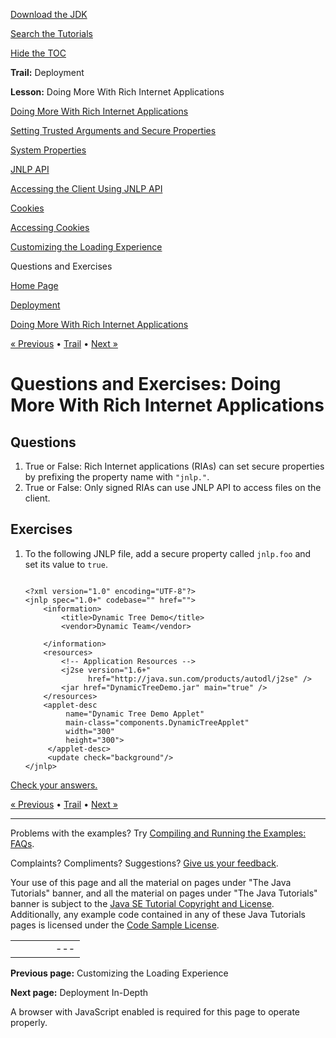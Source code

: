 [Download
the JDK](http://java.sun.com/javase/6/download.jsp)
  
[Search the
Tutorials](../../../search.html)
  
[Hide the TOC](javascript:toggleLeft())

**Trail:** Deployment
  
**Lesson:** Doing More With Rich Internet Applications

[Doing More With Rich Internet Applications](../index.html)

[Setting Trusted Arguments and Secure Properties](../settingArgsProperties.html)

[System Properties](../properties.html)

[JNLP API](../jnlpAPI.html)

[Accessing the Client Using JNLP API](../usingJNLPAPI.html)

[Cookies](../cookies.html)

[Accessing Cookies](../accessingCookies.html)

[Customizing the Loading Experience](../customizeRIALoadingExperience.html)

Questions and Exercises

[Home Page](../../../index.html)
>
[Deployment](../../index.html)
>
[Doing More With Rich Internet Applications](../index.html)

[« Previous](../customizeRIALoadingExperience.html) • [Trail](../../TOC.html) • [Next »](../../deploymentInDepth/index.html)

# Questions and Exercises: Doing More With Rich Internet Applications

## Questions

1. True or False:
   Rich Internet applications (RIAs) can set secure properties by prefixing
   the property name with `"jnlp."`.
2. True or False:
   Only signed RIAs can use JNLP API to access files on the client.

## Exercises

1. To the following JNLP file, add a secure property called
   `jnlp.foo` and set its value to `true`.

   ```

   <?xml version="1.0" encoding="UTF-8"?>
   <jnlp spec="1.0+" codebase="" href="">
       <information>
           <title>Dynamic Tree Demo</title>
           <vendor>Dynamic Team</vendor>

       </information>
       <resources>
           <!-- Application Resources -->
           <j2se version="1.6+"
                 href="http://java.sun.com/products/autodl/j2se" />
           <jar href="DynamicTreeDemo.jar" main="true" />
       </resources>
       <applet-desc 
            name="Dynamic Tree Demo Applet"
            main-class="components.DynamicTreeApplet"
            width="300"
            height="300">
        </applet-desc>
        <update check="background"/>
   </jnlp>				

   ```

[Check your answers.](answers.html)

[« Previous](../customizeRIALoadingExperience.html)
•
[Trail](../../TOC.html)
•
[Next »](../../deploymentInDepth/index.html)

---

Problems with the examples? Try [Compiling and Running
the Examples: FAQs](../../../information/run-examples.html).
  
Complaints? Compliments? Suggestions? [Give
us your feedback](http://download.oracle.com/javase/feedback.html).

Your use of this page and all the material on pages under "The Java Tutorials" banner,
and all the material on pages under "The Java Tutorials" banner is subject to the [Java SE Tutorial Copyright
and License](../../../information/license.html).
Additionally, any example code contained in any of these Java
Tutorials pages is licensed under the
[Code
Sample License](http://developers.sun.com/license/berkeley_license.html).

|  |  |  |  |  |
| --- | --- | --- | --- | --- |
| |  |  | | --- | --- | | duke image | Oracle logo | | [About Oracle](http://www.oracle.com/us/corporate/index.html) | [Oracle Technology Network](http://www.oracle.com/technology/index.html) | [Terms of Service](https://www.samplecode.oracle.com/servlets/CompulsoryClickThrough?type=TermsOfService) | Copyright © 1995, 2011 Oracle and/or its affiliates. All rights reserved. |

**Previous page:** Customizing the Loading Experience
  
**Next page:** Deployment In-Depth




A browser with JavaScript enabled is required for this page to operate properly.